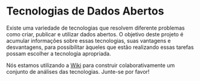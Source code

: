 # Tecnologias de Dados Abertos #

Existe uma variedade de tecnologias que resolvem diferente problemas como criar, publicar e utilizar dados abertos. O objetivo deste projeto é acumular informações sobre essas tecnologias, suas vantagens e desvantagens, para possibilitar àqueles que estão realizando essas tarefas possam escolher a tecnologia apropriada.

Nós estamos utilizando a [Wiki](/dadosgovbr/open-data-tech-review/wiki/Home) para construir colaborativamente um conjunto de análises das tecnologias. Junte-se por favor!
